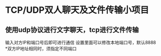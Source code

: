 # TCP/UDP双人聊天及文件传输小项目
## 使用udp协议进行文字聊天，tcp进行文件传输
输入对方IP和端口号后即可进行通信
设置里面可以修改本地端口号，默认8888
<br>*双方IP地址相同时，须指定不同端口
